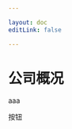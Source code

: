 ```yaml
---

layout: doc
editLink: false

---
```


# 公司概况


<ClientOnly>
  <Breadcrumb />
</ClientOnly>

aaa

<ClientOnly>
  <el-button type="primary">按钮</el-button>
</ClientOnly>